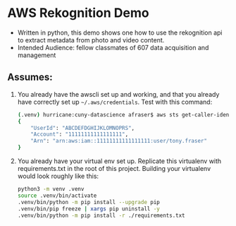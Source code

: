 # AWS Rekognition Demo
* Written in python, this demo shows one how to use the rekognition api to extract metadata from photo and video content.
* Intended Audience: fellow classmates of 607 data acquisition and management



## Assumes:
1. You already have the awscli set up and working, and that you already have correctly set up `~/.aws/credentials`. Test with this command:  
    ```sh
    (.venv) hurricane:cuny-datascience afraser$ aws sts get-caller-identity
    {
        "UserId": "ABCDEFDGHIJKLOMNOPRS",
        "Account": "11111111111111111",
        "Arn": "arn:aws:iam::11111111111111111:user/tony.fraser"
    }
    ```
1. You already have your virtual env set up. Replicate this virtualenv with requirements.txt in the root of this project. Building your virtualenv would look roughly like this:
    ```sh
    python3 -m venv .venv
    source .venv/bin/activate
    .venv/bin/python -m pip install --upgrade pip 
    .venv/bin/pip freeze | xargs pip uninstall -y 
    .venv/bin/python -m pip install -r ./requirements.txt
    ```
